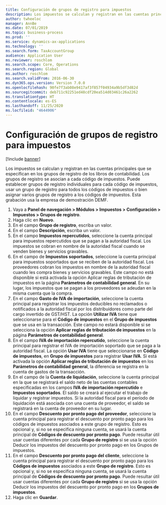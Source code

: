 ```yaml
---
title: Configuración de grupos de registro para impuestos
description: Los impuestos se calculan y registran en las cuentas principales que se especifican en los grupos de registro de los libros de contabilidad.
author: twheeloc
manager: AnnBe
ms.date: 07/01/2019
ms.topic: business-process
ms.prod: ''
ms.service: dynamics-ax-applications
ms.technology: ''
ms.search.form: TaxAccountGroup
audience: Application User
ms.reviewer: roschlom
ms.search.scope: Core, Operations
ms.search.region: Global
ms.author: roschlom
ms.search.validFrom: 2016-06-30
ms.dyn365.ops.version: Version 7.0.0
ms.openlocfilehash: 90fe7f3ab08e9417af3f857f04934a9b5df3d82d
ms.sourcegitcommit: deb711c92251ed48cdf20ea514d03461c26a2262
ms.translationtype: HT
ms.contentlocale: es-ES
ms.lasthandoff: 11/25/2020
ms.locfileid: "4644906"
---
```

# <a name="set-up-ledger-posting-groups-for-sales-tax"></a>Configuración de grupos de registro para impuestos

[!include [banner](../../includes/banner.md)]

Los impuestos se calculan y registran en las cuentas principales que se especifican en los grupos de registro de los libros de contabilidad. Los grupos de registro se asocian a cada código de impuestos. Puede establecer grupos de registro individuales para cada código de impuestos, usar un grupo de registro para todos los códigos de impuestos o bien asignar varios grupos de registro a los códigos de impuestos. Esta grabación usa la empresa de demostración DEMF. 

1. Vaya a **Panel de navegación > Módulos > Impuestos > Configuración > Impuestos > Grupos de registro**.
2. Haga clic en **Nuevo**.
3. En el campo **Grupo de registro**, escriba un valor.
4. En el campo **Descripción**, escriba un valor.
5. En el campo **Impuestos repercutidos**, seleccione la cuenta principal para impuestos repercutidos que se pagan a la autoridad fiscal. Los impuestos se cobran en nombre de la autoridad fiscal cuando se venden bienes y servicios gravables.  
6. En el campo de **Impuestos soportados**, seleccione la cuenta principal para impuestos soportados que se reciben de la autoridad fiscal. Los proveedores cobran los impuestos en nombre de la autoridad fiscal cuando les compra bienes y servicios gravables. Este campo no está disponible si está activada la opción Aplicar reglas de tributación de impuestos en la página **Parámetros de contabilidad general**. En su lugar, los impuestos que se pagan a los proveedores se adeudan en la misma cuenta que la compra.   
7. En el campo **Gasto de IVA de importación**, seleccione la cuenta principal para registrar los impuestos deducibles no reclamados o notificados a la autoridad fiscal por los distribuidores como parte del cargo invertido de GST/HST. La opción **Utilizar IVA** tiene que seleccionarse para el **Código de impuestos** en el **Grupo de impuestos** que se usa en la transacción. Este campo no estará disponible si se selecciona la opción **Aplicar reglas de tributación de impuestos** en la página **Parámetros de contabilidad general**.   
8. En el campo **IVA de importación repercutido**, seleccione la cuenta principal para registrar el IVA de importación soportado que se paga a la autoridad fiscal. La opción **Usar IVA** tiene que seleccionarse en **Código de impuestos**, en **Grupo de impuestos** para registrar **Usar IVA**. Si está activada la opción **Aplicar reglas de tributación de impuestos** en los **Parámetros de contabilidad general**, la diferencia se registra en la cuenta de gastos de la transacción.   
9. En el campo de la **Cuenta de liquidación**, seleccione la cuenta principal en la que se registrará el saldo neto de las cuentas contables especificadas en los campos **IVA de importación repercutido** e **Impuestos soportados**. El saldo se creará al ejecutar el trabajo de liquidar y registrar impuestos.  Si la autoridad fiscal para el período de liquidación está asociada con una cuenta de proveedor, el saldo se registrará en la cuenta de proveedor en su lugar.
10. En el campo **Descuento por pronto pago del proveedor**, seleccione la cuenta principal para registrar el descuento por pronto pago para los códigos de impuestos asociados a este grupo de registro. Esto es opcional y, si no se especifica ninguna cuenta, se usará la cuenta principal de **Códigos de descuento por pronto pago**. Puede resultar útil usar cuentas diferentes por cada **Grupo de registro** si se usa la opción Deducir los impuestos del descuento por pronto pago en los Grupos de impuestos.  
11. En el campo **Descuento por pronto pago del cliente**, seleccione la cuenta principal para registrar el descuento por pronto pago para los **Códigos de impuestos** asociados a este **Grupo de registro**. Esto es opcional y, si no se especifica ninguna cuenta, se usará la cuenta principal de **Códigos de descuento por pronto pago**. Puede resultar útil usar cuentas diferentes por cada **Grupo de registro** si se usa la opción Deducir los impuestos del descuento por pronto pago en los **Grupos de impuestos**.  
12. Haga clic en **Guardar**.

